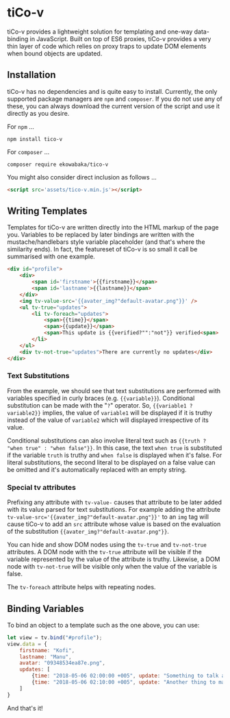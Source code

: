 tiCo-v
====
tiCo-v provides a lightweight solution for templating and one-way data-binding in JavaScript. Built on top of ES6 proxies, tiCo-v provides a very thin layer of code which relies on proxy traps to update DOM elements when bound objects are updated.

Installation
------------
tiCo-v has no dependencies and is quite easy to install. Currently, the only supported package managers are `npm` and `composer`. If you do not use any of these, you can always download the current version of the script and use it directly as you desire.

For `npm` ...

    npm install tico-v

For `composer` ...
    
    composer require ekowabaka/tico-v

You might also consider direct inclusion as follows ...

````html
<script src='assets/tico-v.min.js'></script>
````


## Writing Templates
Templates for tiCo-v are written directly into the HTML markup of the page you. Variables to be replaced by later bindings are written with the mustache/handlebars style variable placeholder (and that's where the similarity ends). In fact, the featureset of tiCo-v is so small it call be summarised with one example.

````html
<div id="profile">
    <div>
        <span id='firstname'>{{firstname}}</span>
        <span id='lastname'>{{lastname}}</span>
    </div>
    <img tv-value-src='{{avater_img?"default-avatar.png"}}' />
    <ul tv-true="updates">
        <li tv-foreach="updates">
            <span>{{time}}</span>
            <span>{{update}}</span>
            <span>This update is {{verified?"":"not"}} verified<span>
        </li>
    </ul>
    <div tv-not-true="updates">There are currently no updates</div>
</div>
````

### Text Substitutions
From the example, we should see that text substitutions are performed with variables specified in curly braces (e.g. ``{{variable}}``). Conditional substitution can be made with the "`?`" operator. So, ``{{variable1 ? variable2}}`` implies, the value of `variable1` will be displayed if it is truthy instead of the value of ``variable2`` which will displayed irrespective of its value. 

Conditional substitutions can also involve literal text such as ``{{truth ? "when true" : "when false"}}``. In this case, the text ``when true`` is substituted if the variable ``truth`` is truthy and ``when false`` is displayed when it's false. For literal substitutions, the second literal to be displayed on a false value can be omitted and it's automatically replaced with an empty string.

### Special tv attributes
Prefixing any attribute with `tv-value-` causes that attribute to be later added with its value parsed for text substitutions. For example adding the attribute `tv-value-src='{{avater_img?"default-avatar.png"}}'` to an `img` tag will cause tiCo-v to add an `src` attribute whose value is based on the evaluation of the substitution `{{avater_img?"default-avatar.png"}}`.

You can hide and show DOM nodes using the `tv-true` and `tv-not-true` attributes. A DOM node with the `tv-true` attribute will be visible if the variable represented by the value of the attribute is truthy. Likewise, a DOM node with `tv-not-true` will be visible only when the value of the variable is false.

The `tv-foreach` attribute helps with repeating nodes.

## Binding Variables
To bind an object to a template such as the one above, you can use:

````js
let view = tv.bind("#profile");
view.data = {
    firstname: "Kofi",
    lastname: "Manu",
    avatar: "09348534ea87e.png",
    updates: [
        {time: "2018-05-06 02:00:00 +005", update: "Something to talk about"},
        {time: "2018-05-06 02:10:00 +005", update: "Another thing to make noise about"},
    ]
}
````

And that's it!
